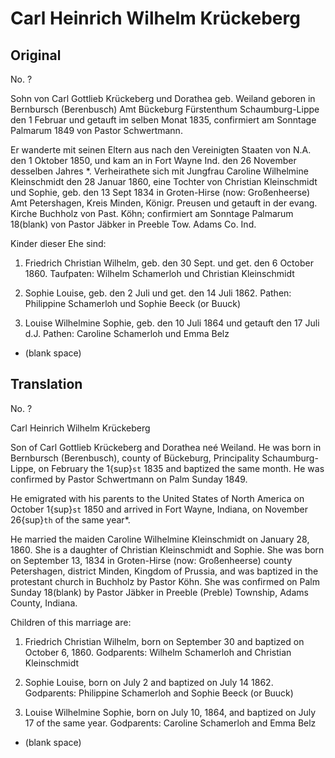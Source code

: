 # Carl Heinrich Wilhelm Krückeberg

## Original

No. ?

Sohn von Carl Gottlieb Krückeberg und Dorathea geb. Weiland geboren in
Bernbursch (Berenbusch) Amt Bückeburg Fürstenthum Schaumburg-Lippe den 1
Februar und getauft im selben Monat 1835, confirmiert am Sonntage
Palmarum 1849 von Pastor Schwertmann.

Er wanderte mit seinen Eltern aus nach den Vereinigten Staaten von N.A.
den 1 Oktober 1850, und kam an in Fort Wayne Ind. den 26 November
desselben Jahres *. Verheirathete sich mit Jungfrau Caroline Wilhelmine
Kleinschmidt den 28 Januar 1860, eine Tochter von Christian Kleinschmidt
und Sophie, geb. den 13 Sept 1834 in Groten-Hirse (now: Großenheerse)
Amt Petershagen, Kreis Minden, Königr. Preusen und getauft in der evang.
Kirche Buchholz von Past. Köhn; confirmiert am Sonntage Palmarum
18(blank) von Pastor Jäbker in Preeble Tow. Adams Co. Ind.

Kinder dieser Ehe sind:

1. Friedrich Christian Wilhelm, geb. den 30 Sept. und get. den 6
October 1860. Taufpaten: Wilhelm Schamerloh und Christian Kleinschmidt

2. Sophie Louise, geb. den 2 Juli und get. den 14 Juli 1862.
Pathen: Philippine Schamerloh und Sophie Beeck (or Buuck)

3. Louise Wilhelmine Sophie, geb. den 10 Juli 1864 und getauft
den 17 Juli d.J. Pathen: Caroline Schamerloh und Emma Belz

* (blank space)

## Translation

No. ?

Carl Heinrich Wilhelm Krückeberg

Son of Carl Gottlieb Krückeberg and Dorathea neé Weiland. He was born in
Bernbursch (Berenbusch), county of Bückeburg, Principality
Schaumburg-Lippe, on February the 1{sup}`st` 1835 and baptized the same
month. He was confirmed by Pastor Schwertmann on Palm Sunday 1849.

He emigrated with his parents to the United States of North America on
October 1{sup}`st` 1850 and arrived in Fort Wayne, Indiana, on November
26{sup}`th` of the same year*.

He married the maiden Caroline Wilhelmine Kleinschmidt on January 28,
1860. She is a daughter of Christian Kleinschmidt and Sophie. She was
born on September 13, 1834 in Groten-Hirse (now: Großenheerse) county
Petershagen, district Minden, Kingdom of Prussia, and was baptized in
the protestant church in Buchholz by Pastor Köhn. She was confirmed on
Palm Sunday 18(blank) by Pastor Jäbker in Preeble (Preble) Township,
Adams County, Indiana.

Children of this marriage are:

1. Friedrich Christian Wilhelm, born on September 30 and baptized
on October 6, 1860. Godparents: Wilhelm Schamerloh and Christian
Kleinschmidt

2. Sophie Louise, born on July 2 and baptized on July 14 1862.
Godparents: Philippine Schamerloh and Sophie Beeck (or Buuck)

3. Louise Wilhelmine Sophie, born on July 10, 1864, and baptized
on July 17 of the same year. Godparents: Caroline Schamerloh and Emma
Belz

* (blank space)
